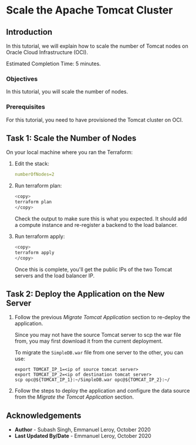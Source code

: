 # Scale the Apache Tomcat Cluster

## Introduction

In this tutorial, we will explain how to scale the number of Tomcat nodes on Oracle Cloud Infrastructure (OCI).

Estimated Completion Time: 5 minutes.

### Objectives

In this tutorial, you will scale the number of nodes.

### Prerequisites

For this tutorial, you need to have provisioned the Tomcat cluster on OCI.

## Task 1: Scale the Number of Nodes

On your local machine where you ran the Terraform:

1. Edit the stack:

    ```yaml
    numberOfNodes=2
    ```

2. Run terraform plan:

    ```bash
    <copy>
    terraform plan
    </copy>
    ```

    Check the output to make sure this is what you expected. It should add a compute instance and re-register a backend to the load balancer.


3. Run terraform apply:

    ```bash
    <copy>
    terraform apply
    </copy>
    ```

    Once this is complete, you'll get the public IPs of the two Tomcat servers and the load balancer IP.


## Task 2: Deploy the Application on the New Server

1. Follow the previous *Migrate Tomcat Application* section to re-deploy the application.

    Since you may not have the source Tomcat server to scp the war file from, you may first download it from the current deployment.

    To migrate the `SimpleDB.war` file from one server to the other, you can use:

    ```
    export TOMCAT_IP_1=<ip of source tomcat server>
    export TOMCAT_IP_2=<ip of destination tomcat server>
    scp opc@${TOMCAT_IP_1}:~/SimpleDB.war opc@${TOMCAT_IP_2}:~/
    ```

2. Follow the steps to deploy the application and configure the data source from the *Migrate the Tomcat Application* section.


## Acknowledgements
 - **Author** - Subash Singh, Emmanuel Leroy, October 2020
 - **Last Updated By/Date** - Emmanuel Leroy, October 2020
